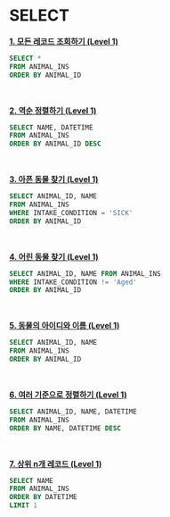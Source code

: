 # SELECT

**[1. 모든 레코드 조회하기 (Level 1)](https://programmers.co.kr/learn/courses/30/lessons/59034)**

```sql
SELECT *
FROM ANIMAL_INS
ORDER BY ANIMAL_ID
```

<br/>

**[2. 역순 정렬하기 (Level 1)](https://programmers.co.kr/learn/courses/30/lessons/59035)**

```sql
SELECT NAME, DATETIME
FROM ANIMAL_INS
ORDER BY ANIMAL_ID DESC
```

<br/>

**[3. 아픈 동물 찾기 (Level 1)](https://programmers.co.kr/learn/courses/30/lessons/59036)**

```sql
SELECT ANIMAL_ID, NAME
FROM ANIMAL_INS
WHERE INTAKE_CONDITION = 'SICK'
ORDER BY ANIMAL_ID
```

<br/>

**[4. 어린 동물 찾기 (Level 1)](https://programmers.co.kr/learn/courses/30/lessons/59037)**

```sql
SELECT ANIMAL_ID, NAME FROM ANIMAL_INS
WHERE INTAKE_CONDITION != 'Aged'
ORDER BY ANIMAL_ID
```

<br/>

**[5. 동물의 아이디와 이름 (Level 1)](https://programmers.co.kr/learn/courses/30/lessons/59403)**

```sql
SELECT ANIMAL_ID, NAME
FROM ANIMAL_INS
ORDER BY ANIMAL_ID
```

<br/>

**[6. 여러 기준으로 정렬하기 (Level 1)](https://programmers.co.kr/learn/courses/30/lessons/59404)**

```sql
SELECT ANIMAL_ID, NAME, DATETIME
FROM ANIMAL_INS
ORDER BY NAME, DATETIME DESC
```

<br/>

**[7. 상위 n개 레코드 (Level 1)](https://programmers.co.kr/learn/courses/30/lessons/59405)**

```sql
SELECT NAME
FROM ANIMAL_INS
ORDER BY DATETIME
LIMIT 1
```

